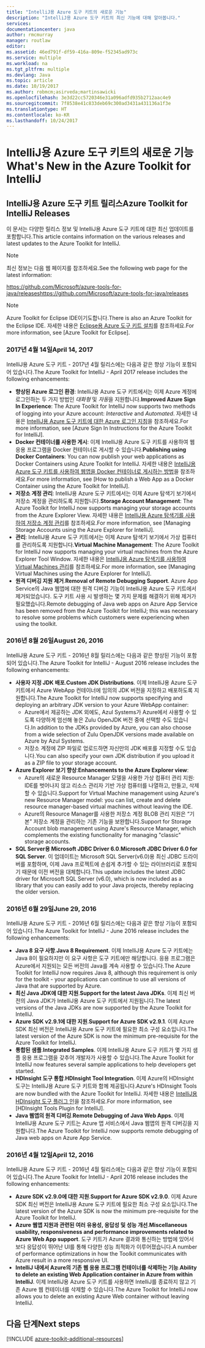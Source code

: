 ```yaml
---
title: "IntelliJ용 Azure 도구 키트의 새로운 기능"
description: "IntelliJ용 Azure 도구 키트의 최신 기능에 대해 알아봅니다."
services: 
documentationcenter: java
author: rmcmurray
manager: routlaw
editor: 
ms.assetid: 46ed791f-df59-416a-809e-f52345ad973c
ms.service: multiple
ms.workload: na
ms.tgt_pltfrm: multiple
ms.devlang: Java
ms.topic: article
ms.date: 10/19/2017
ms.author: robmcm;asirveda;martinsawicki
ms.openlocfilehash: 3e3d22cc5720346e31a096adfd935b2712aac4e9
ms.sourcegitcommit: 7f8538e41c833deb69c300ad3431a431136a1f3e
ms.translationtype: HT
ms.contentlocale: ko-KR
ms.lasthandoff: 10/24/2017
---
```

# <a name="whats-new-in-the-azure-toolkit-for-intellij"></a><span data-ttu-id="2605a-103">IntelliJ용 Azure 도구 키트의 새로운 기능</span><span class="sxs-lookup"><span data-stu-id="2605a-103">What's New in the Azure Toolkit for IntelliJ</span></span>

## <a name="azure-toolkit-for-intellij-releases"></a><span data-ttu-id="2605a-104">IntelliJ용 Azure 도구 키트 릴리스</span><span class="sxs-lookup"><span data-stu-id="2605a-104">Azure Toolkit for IntelliJ Releases</span></span>
<span data-ttu-id="2605a-105">이 문서는 다양한 릴리스 정보 및 IntelliJ용 Azure 도구 키트에 대한 최신 업데이트를 포함합니다.</span><span class="sxs-lookup"><span data-stu-id="2605a-105">This article contains information on the various releases and latest updates to the Azure Toolkit for IntelliJ.</span></span>

> [!NOTE]
> <span data-ttu-id="2605a-106">최신 정보는 다음 웹 페이지를 참조하세요.</span><span class="sxs-lookup"><span data-stu-id="2605a-106">See the following web page for the latest information:</span></span>
> 
> <span data-ttu-id="2605a-107"><https://github.com/Microsoft/azure-tools-for-java/releases></span><span class="sxs-lookup"><span data-stu-id="2605a-107"><https://github.com/Microsoft/azure-tools-for-java/releases></span></span>

> [!NOTE]
> <span data-ttu-id="2605a-108">Azure Toolkit for Eclipse IDE이기도합니다.</span><span class="sxs-lookup"><span data-stu-id="2605a-108">There is also an Azure Toolkit for the Eclipse IDE.</span></span> <span data-ttu-id="2605a-109">자세한 내용은 [Eclipse용 Azure 도구 키트 설치]를 참조하세요.</span><span class="sxs-lookup"><span data-stu-id="2605a-109">For more information, see [Azure Toolkit for Eclipse].</span></span>
> 
> 

### <a name="april-14-2017"></a><span data-ttu-id="2605a-110">2017년 4월 14일</span><span class="sxs-lookup"><span data-stu-id="2605a-110">April 14, 2017</span></span>
<span data-ttu-id="2605a-111">IntelliJ용 Azure 도구 키트 - 2017년 4월 릴리스에는 다음과 같은 향상 기능이 포함되어 있습니다.</span><span class="sxs-lookup"><span data-stu-id="2605a-111">The Azure Toolkit for IntelliJ - April 2017 release includes the following enhancements:</span></span>

* <span data-ttu-id="2605a-112">**향상된 Azure 로그인 환경**: IntelliJ용 Azure 도구 키트에서는 이제 Azure 계정에 로그인하는 두 가지 방법인 *대화형* 및 *자동*을 지원합니다.</span><span class="sxs-lookup"><span data-stu-id="2605a-112">**Improved Azure Sign In Experience**: The Azure Toolkit for IntelliJ now supports two methods of logging into your Azure account: *Interactive* and *Automated*.</span></span> <span data-ttu-id="2605a-113">자세한 내용은 [IntelliJ용 Azure 도구 키트에 대한 Azure 로그인 지침]을 참조하세요.</span><span class="sxs-lookup"><span data-stu-id="2605a-113">For more information, see [Azure Sign In Instructions for the Azure Toolkit for IntelliJ].</span></span>
* <span data-ttu-id="2605a-114">**Docker 컨테이너를 사용한 게시**: 이제 IntelliJ용 Azure 도구 키트를 사용하여 웹 응용 프로그램을 Docker 컨테이너로 게시할 수 있습니다.</span><span class="sxs-lookup"><span data-stu-id="2605a-114">**Publishing using Docker Containers**: You can now publish your web applications as Docker Containers using Azure Toolkit for IntelliJ.</span></span> <span data-ttu-id="2605a-115">자세한 내용은 [IntelliJ용 Azure 도구 키트를 사용하여 웹앱을 Docker 컨테이너로 게시하는 방법]을 참조하세요.</span><span class="sxs-lookup"><span data-stu-id="2605a-115">For more information, see [How to publish a Web App as a Docker Container using the Azure Toolkit for IntelliJ].</span></span>
* <span data-ttu-id="2605a-116">**저장소 계정 관리**: IntelliJ용 Azure 도구 키트에서는 이제 Azure 탐색기 보기에서 저장소 계정을 관리하도록 지원합니다.</span><span class="sxs-lookup"><span data-stu-id="2605a-116">**Storage Account Management**: The Azure Toolkit for IntelliJ now supports managing your storage accounts from the Azure Explorer View.</span></span> <span data-ttu-id="2605a-117">자세한 내용은 [IntelliJ용 Azure 탐색기를 사용하여 저장소 계정 관리]를 참조하세요.</span><span class="sxs-lookup"><span data-stu-id="2605a-117">For more information, see [Managing Storage Accounts using the Azure Explorer for IntelliJ].</span></span>
* <span data-ttu-id="2605a-118">**관리**: IntelliJ용 Azure 도구 키트에서는 이제 Azure 탐색기 보기에서 가상 컴퓨터를 관리하도록 지원합니다.</span><span class="sxs-lookup"><span data-stu-id="2605a-118">**Virtual Machine Management**: The Azure Toolkit for IntelliJ now supports managing your virtual machines from the Azure Explorer Tool Window.</span></span> <span data-ttu-id="2605a-119">자세한 내용은 [IntelliJ용 Azure 탐색기를 사용하여 Virtual Machines 관리]를 참조하세요.</span><span class="sxs-lookup"><span data-stu-id="2605a-119">For more information, see [Managing Virtual Machines using the Azure Explorer for IntelliJ].</span></span>
* <span data-ttu-id="2605a-120">**원격 디버깅 지원 제거**.</span><span class="sxs-lookup"><span data-stu-id="2605a-120">**Removal of Remote Debugging Support**.</span></span> <span data-ttu-id="2605a-121">Azure App Service의 Java 웹앱에 대한 원격 디버깅 기능이 IntelliJ용 Azure 도구 키트에서 제거되었습니다. 도구 키트 사용 시 발생하는 몇 가지 문제를 해결하기 위해 제거가 필요했습니다.</span><span class="sxs-lookup"><span data-stu-id="2605a-121">Remote debugging of Java web apps on Azure App Service has been removed from the Azure Toolkit for IntelliJ; this was necessary to resolve some problems which customers were experiencing when using the toolkit.</span></span>

### <a name="august-26-2016"></a><span data-ttu-id="2605a-122">2016년 8월 26일</span><span class="sxs-lookup"><span data-stu-id="2605a-122">August 26, 2016</span></span>
<span data-ttu-id="2605a-123">IntelliJ용 Azure 도구 키트 - 2016년 8월 릴리스에는 다음과 같은 향상된 기능이 포함되어 있습니다.</span><span class="sxs-lookup"><span data-stu-id="2605a-123">The Azure Toolkit for IntelliJ - August 2016 release includes the following enhancements:</span></span>

* <span data-ttu-id="2605a-124">**사용자 지정 JDK 배포**.</span><span class="sxs-lookup"><span data-stu-id="2605a-124">**Custom JDK Distributions**.</span></span> <span data-ttu-id="2605a-125">이제 IntelliJ용 Azure 도구 키트에서 Azure WebApp 컨테이너에 임의의 JDK 버전을 지정하고 배포하도록 지원합니다.</span><span class="sxs-lookup"><span data-stu-id="2605a-125">The Azure Toolkit for IntelliJ now supports specifying and deploying an arbitrary JDK version to your Azure WebApp container:</span></span>
  * <span data-ttu-id="2605a-126">Azure에서 제공하는 JDK 외에도, Azul Systems가 Azure에서 사용할 수 있도록 다양하게 엄선해 놓은 Zulu OpenJDK 버전 중에 선택할 수도 있습니다.</span><span class="sxs-lookup"><span data-stu-id="2605a-126">In addition to the JDKs provided by Azure, you can also choose from a wide selection of Zulu OpenJDK versions made available on Azure by Azul Systems.</span></span>
  * <span data-ttu-id="2605a-127">저장소 계정에 ZIP 파일로 업로드하면 자신만의 JDK 배포를 지정할 수도 있습니다.</span><span class="sxs-lookup"><span data-stu-id="2605a-127">You can also specify your own JDK distribution if you upload it as a ZIP file to your storage account.</span></span>
* <span data-ttu-id="2605a-128">**Azure Explorer 보기 향상**:</span><span class="sxs-lookup"><span data-stu-id="2605a-128">**Enhancements to the Azure Explorer view**:</span></span>
  * <span data-ttu-id="2605a-129">Azure의 새로운 Resource Manager 모델을 사용한 가상 컴퓨터 관리 지원: IDE를 벗어나지 않고 리소스 관리자 기반 가상 컴퓨터를 나열하고, 만들고, 삭제할 수 있습니다.</span><span class="sxs-lookup"><span data-stu-id="2605a-129">Support for Virtual Machine management using Azure's new Resource Manager model: you can list, create and delete resource manager-based virtual machines without leaving the IDE.</span></span>
  * <span data-ttu-id="2605a-130">Azure의 Resource Manager를 사용한 저장소 계정 BLOB 관리 지원은 “기본” 저장소 계정을 관리하는 기존 기능을 보완합니다.</span><span class="sxs-lookup"><span data-stu-id="2605a-130">Support for Storage Account blob management using Azure's Resource Manager, which complements the existing functionality for managing "classic" storage accounts.</span></span>
* <span data-ttu-id="2605a-131">**SQL Server용 Microsoft JDBC Driver 6.0**.</span><span class="sxs-lookup"><span data-stu-id="2605a-131">**Microsoft JDBC Driver 6.0 for SQL Server**.</span></span> <span data-ttu-id="2605a-132">이 업데이트는 Microsoft SQL Server(v6.0)용 최신 JDBC 드라이버를 포함하며, 이제 Java 프로젝트에 손쉽게 추가할 수 있는 라이브러리로 포함되기 때문에 이전 버전을 대체합니다.</span><span class="sxs-lookup"><span data-stu-id="2605a-132">This update includes the latest JDBC driver for Microsoft SQL Server (v6.0), which is now included as a library that you can easily add to your Java projects, thereby replacing the older version.</span></span>

### <a name="june-29-2016"></a><span data-ttu-id="2605a-133">2016년 6월 29일</span><span class="sxs-lookup"><span data-stu-id="2605a-133">June 29, 2016</span></span>
<span data-ttu-id="2605a-134">IntelliJ용 Azure 도구 키트 - 2016년 6월 릴리스에는 다음과 같은 향상 기능이 포함되어 있습니다.</span><span class="sxs-lookup"><span data-stu-id="2605a-134">The Azure Toolkit for IntelliJ - June 2016 release includes the following enhancements:</span></span>

* <span data-ttu-id="2605a-135">**Java 8 요구 사항**.</span><span class="sxs-lookup"><span data-stu-id="2605a-135">**Java 8 Requirement**.</span></span> <span data-ttu-id="2605a-136">이제 IntelliJ용 Azure 도구 키트에는 Java 8이 필요하지만 이 요구 사항은 도구 키트에만 해당합니다. 응용 프로그램은 Azure에서 지원되는 모든 버전의 Java를 계속 사용할 수 있습니다.</span><span class="sxs-lookup"><span data-stu-id="2605a-136">The Azure Toolkit for IntelliJ now requires Java 8, although this requirement is only for the toolkit - your applications can continue to use all versions of Java that are supported by Azure.</span></span>
* <span data-ttu-id="2605a-137">**최신 Java JDK에 대한 지원**.</span><span class="sxs-lookup"><span data-stu-id="2605a-137">**Support for the latest Java JDKs**.</span></span> <span data-ttu-id="2605a-138">이제 최신 버전의 Java JDK가 IntelliJ용 Azure 도구 키트에서 지원됩니다.</span><span class="sxs-lookup"><span data-stu-id="2605a-138">The latest versions of the Java JDKs are now supported by the Azure Toolkit for IntelliJ.</span></span>
* <span data-ttu-id="2605a-139">**Azure SDK v2.9.1에 대한 지원**.</span><span class="sxs-lookup"><span data-stu-id="2605a-139">**Support for Azure SDK v2.9.1**.</span></span> <span data-ttu-id="2605a-140">이제 Azure SDK 최신 버전은 IntelliJ용 Azure 도구 키트에 필요한 최소 구성 요소입니다.</span><span class="sxs-lookup"><span data-stu-id="2605a-140">The latest version of the Azure SDK is now the minimum pre-requisite for the Azure Toolkit for IntelliJ.</span></span>
* <span data-ttu-id="2605a-141">**통합된 샘플**.</span><span class="sxs-lookup"><span data-stu-id="2605a-141">**Integrated Samples**.</span></span> <span data-ttu-id="2605a-142">이제 IntelliJ용 Azure 도구 키트가 몇 가지 샘플 응용 프로그램을 갖추어 개발자가 사용할 수 있습니다.</span><span class="sxs-lookup"><span data-stu-id="2605a-142">The Azure Toolkit for IntelliJ now features several sample applications to help developers get started.</span></span>
* <span data-ttu-id="2605a-143">**HDInsight 도구 통합**.</span><span class="sxs-lookup"><span data-stu-id="2605a-143">**HDInsight Tool Integration**.</span></span> <span data-ttu-id="2605a-144">이제 Azure의 HDInsight 도구는 IntelliJ용 Azure 도구 키트와 함께 제공됩니다.</span><span class="sxs-lookup"><span data-stu-id="2605a-144">Azure's HDInsight Tools are now bundled with the Azure Toolkit for IntelliJ.</span></span> <span data-ttu-id="2605a-145">자세한 내용은 [IntelliJ용 HDInsight 도구 플러그 인]을 참조하세요.</span><span class="sxs-lookup"><span data-stu-id="2605a-145">For more information, see [HDInsight Tools Plugin for IntelliJ].</span></span>
* <span data-ttu-id="2605a-146">**Java 웹앱의 원격 디버깅**.</span><span class="sxs-lookup"><span data-stu-id="2605a-146">**Remote Debugging of Java Web Apps**.</span></span> <span data-ttu-id="2605a-147">이제 IntelliJ용 Azure 도구 키트는 Azure 앱 서비스에서 Java 웹앱의 원격 디버깅을 지원합니다.</span><span class="sxs-lookup"><span data-stu-id="2605a-147">The Azure Toolkit for IntelliJ now supports remote debugging of Java web apps on Azure App Service.</span></span>

### <a name="april-12-2016"></a><span data-ttu-id="2605a-148">2016년 4월 12일</span><span class="sxs-lookup"><span data-stu-id="2605a-148">April 12, 2016</span></span>
<span data-ttu-id="2605a-149">IntelliJ용 Azure 도구 키트 - 2016년 4월 릴리스에는 다음과 같은 향상 기능이 포함되어 있습니다.</span><span class="sxs-lookup"><span data-stu-id="2605a-149">The Azure Toolkit for IntelliJ - April 2016 release includes the following enhancements:</span></span>

* <span data-ttu-id="2605a-150">**Azure SDK v2.9.0에 대한 지원**.</span><span class="sxs-lookup"><span data-stu-id="2605a-150">**Support for Azure SDK v2.9.0**.</span></span> <span data-ttu-id="2605a-151">이제 Azure SDK 최신 버전은 IntelliJ용 Azure 도구 키트에 필요한 최소 구성 요소입니다.</span><span class="sxs-lookup"><span data-stu-id="2605a-151">The latest version of the Azure SDK is now the minimum pre-requisite for the Azure Toolkit for IntelliJ.</span></span>
* <span data-ttu-id="2605a-152">**Azure 웹앱 지원과 관련된 여러 유용성, 응답성 및 성능 개선**.</span><span class="sxs-lookup"><span data-stu-id="2605a-152">**Miscellaneous usability, responsiveness and performance improvements related to Azure Web App support**.</span></span> <span data-ttu-id="2605a-153">도구 키트가 Azure 결과와 통신하는 방법에 있어서 보다 응답성이 뛰어난 UI를 통해 다양한 성능 최적화가 이루어졌습니다.</span><span class="sxs-lookup"><span data-stu-id="2605a-153">A number of performance optimizations in how the Toolkit communicates with Azure result in a more responsive UI.</span></span>
* <span data-ttu-id="2605a-154">**IntelliJ 내에서 Azure의 기존 웹 응용 프로그램 컨테이너를 삭제하는 기능**.</span><span class="sxs-lookup"><span data-stu-id="2605a-154">**Ability to delete an existing Web Application container in Azure from within IntelliJ**.</span></span> <span data-ttu-id="2605a-155">이제 IntelliJ용 Azure 도구 키트를 사용하면 IntelliJ를 종료하지 않고 기존 Azure 웹 컨테이너를 삭제할 수 있습니다.</span><span class="sxs-lookup"><span data-stu-id="2605a-155">The Azure Toolkit for IntelliJ now allows you to delete an existing Azure Web container without leaving IntelliJ.</span></span>

## <a name="next-steps"></a><span data-ttu-id="2605a-156">다음 단계</span><span class="sxs-lookup"><span data-stu-id="2605a-156">Next steps</span></span>

[!INCLUDE [azure-toolkit-additional-resources](../includes/azure-toolkit-additional-resources.md)]

<!-- URL List -->

[Eclipse용 Azure 도구 키트 설치]: ../eclipse/azure-toolkit-for-eclipse.md

[IntelliJ용 Azure 도구 키트에 대한 Azure 로그인 지침]: ./azure-toolkit-for-intellij-sign-in-instructions.md
[IntelliJ용 Azure 도구 키트를 사용하여 웹앱을 Docker 컨테이너로 게시하는 방법]: ./azure-toolkit-for-intellij-publish-as-docker-container.md
[IntelliJ용 Azure 탐색기를 사용하여 저장소 계정 관리]: ./azure-toolkit-for-intellij-managing-storage-accounts-using-azure-explorer.md
[IntelliJ용 Azure 탐색기를 사용하여 Virtual Machines 관리]: ./azure-toolkit-for-intellij-managing-virtual-machines-using-azure-explorer.md

[Azure Java Developer Center]: https://docs.microsoft.com/java/azure

[IntelliJ용 HDInsight 도구 플러그 인]: /azure/hdinsight/hdinsight-apache-spark-intellij-tool-plugin

